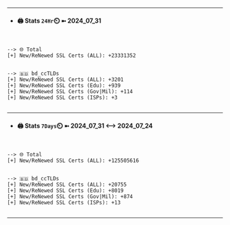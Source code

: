 

---
- #### 🖨️ **Stats** `24Hr`⏲️ ➼ 2024_07_31
```console


--> 🌐 Total
[+] New/ReNewed SSL Certs (ALL): +23331352


--> 🇧🇩 bd_ccTLDs
[+] New/ReNewed SSL Certs (ALL): +3201
[+] New/ReNewed SSL Certs (Edu): +939
[+] New/ReNewed SSL Certs (Gov|Mil): +114
[+] New/ReNewed SSL Certs (ISPs): +3


```

---
- #### 🖨️ **Stats** `7Days`⏲️ ➼ 2024_07_31 <--> 2024_07_24
```console


--> 🌐 Total
[+] New/ReNewed SSL Certs (ALL): +125505616


--> 🇧🇩 bd_ccTLDs
[+] New/ReNewed SSL Certs (ALL): +20755
[+] New/ReNewed SSL Certs (Edu): +8019
[+] New/ReNewed SSL Certs (Gov|Mil): +874
[+] New/ReNewed SSL Certs (ISPs): +13


```

---

